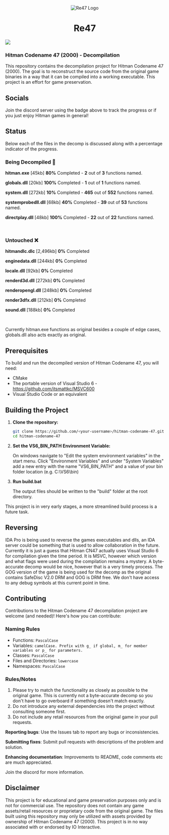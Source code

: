 <div align="center">
	<img src="https://github.com/user-attachments/assets/6caa9e4a-cc1c-4eb9-880c-17c982627205" alt="Re47 Logo">
</div>

<div align="center">
  <h1>Re47</h1>
</div>

[![](https://dcbadge.limes.pink/api/server/https://discord.gg/bcaWWF9Tb5)](https://discord.gg/bcaWWF9Tb5)

### Hitman Codename 47 (2000) - Decompilation

This repository contains the decompilation project for Hitman Codename 47 (2000). The goal is to reconstruct the source code from the original game binaries in a way that it can be compiled into a working executable. This project is an effort for game preservation.

## Socials
Join the discord server using the badge above to track the progress or if you just enjoy Hitman games in general!

## Status
Below each of the files in the decomp is discussed along with a percentage indicator of the progress.

### Being Decompiled 📝

**hitman.exe** [45kb]
      **80%** Completed - **2** out of **3** functions named.

**globals.dll** [20kb]
      **100%** Completed - **1** out of **1** functions named.

**system.dll** [272kb]
      **10%** Completed - **465** out of **552** functions named.

**systemprobedll.dll** [68kb]
      **40%** Completed - **39** out of **53** functions named.

**directplay.dll** [48kb]
      **100%** Completed - **22** out of **22** functions named.

<br>

### Untouched ❌

**hitmandlc.dlc** [2,496kb]
      **0%** Completed

**enginedata.dll** [244kb]
      **0%** Completed

**locale.dll** [92kb]
      **0%** Completed

**renderd3d.dll** [272kb]
      **0%** Completed

**renderopengl.dll** [248kb]
      **0%** Completed

**render3dfx.dll** [212kb]
      **0%** Completed

**sound.dll** [188kb]
      **0%** Completed

<br>

Currently hitman.exe functions as original besides a couple of edge cases, globals.dll also acts exactly as original.

## Prerequisites

To build and run the decompiled version of Hitman Codename 47, you will need:

- CMake
- The portable version of Visual Studio 6 - https://github.com/itsmattkc/MSVC600
- Visual Studio Code or an equivalent

## Building the Project

1. **Clone the repository:**
   ```bash
   git clone https://github.com/<your-username>/hitman-codename-47.git
   cd hitman-codename-47
   ```
2. **Set the VS6_BIN_PATH Environment Variable:**
   
   On windows navigate to "Edit the system environment variables" in the start menu. Click "Environment Variables" and under "System Variables" add a new entry with the name "VS6_BIN_PATH" and a value of your bin folder location (e.g. C:\VS6\bin)
   
4. **Run build.bat**

   The output files should be written to the "build" folder at the root directory.

This project is in very early stages, a more streamlined build process is a future task.

## Reversing

IDA Pro is being used to reverse the games executables and dlls, an IDA server could be something that is used to allow collaboration in the future. Currently it is just a guess that Hitman CN47 actually uses Visual Studio 6 for compilation given the time period. 
It is MSVC, however which version and what flags were used during the compilation remains a mystery. A byte-accurate decomp would be nice, however that is a very timely process. The GOG version of the game is being used for the decomp as the original
contains SafeDisc V2.0 DRM and GOG is DRM free. We don't have access to any debug symbols at this current point in time.

## Contributing

Contributions to the Hitman Codename 47 decompilation project are welcome (and needed)! Here's how you can contribute:

### Naming Rules
* Functions: `PascalCase`
* Variables: `camelCase. Prefix with g_ if global, m_ for member variables or p_ for parameters.`
* Classes: `PascalCase`
* Files and Directories: `lowercase`
* Namespaces: `PascalCase`

### Rules/Notes

1. Please try to match the functionality as closely as possible to the original game. This is currently not a byte-accurate decomp so you don't have to go overboard if something doesn't match exactly.
2. Do not introduce any external dependencies into the project without consulting someone first.
3. Do not include any retail resources from the original game in your pull requests.

**Reporting bugs**: Use the Issues tab to report any bugs or inconsistencies.

**Submitting fixes**: Submit pull requests with descriptions of the problem and solution.

**Enhancing documentation**: Improvements to README, code comments etc are much appreciated.

Join the discord for more information.

## Disclaimer
This project is for educational and game preservation purposes only and is not for commercial use. The repository does not contain any game assets/retail resources or proprietary code from the original game. The files built using this repository may only be utilized with assets provided by ownership of Hitman Codename 47 (2000). This project is in no way associated with or endorsed by IO Interactive.
